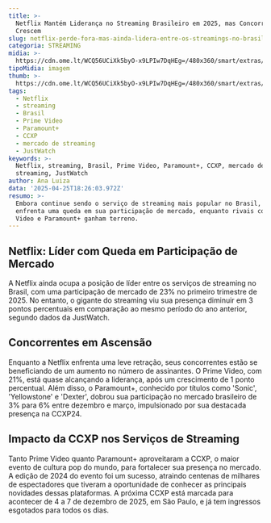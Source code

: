 ```yaml
---
title: >-
  Netflix Mantém Liderança no Streaming Brasileiro em 2025, mas Concorrentes
  Crescem
slug: netflix-perde-fora-mas-ainda-lidera-entre-os-streamings-no-brasil
categoria: STREAMING
midia: >-
  https://cdn.ome.lt/WCQ56UCiXk5byO-x9LPIw7DqHEg=/480x360/smart/extras/conteudos/logotipo-da-netflix.png
tipoMidia: imagem
thumb: >-
  https://cdn.ome.lt/WCQ56UCiXk5byO-x9LPIw7DqHEg=/480x360/smart/extras/conteudos/logotipo-da-netflix.png
tags:
  - Netflix
  - streaming
  - Brasil
  - Prime Video
  - Paramount+
  - CCXP
  - mercado de streaming
  - JustWatch
keywords: >-
  Netflix, streaming, Brasil, Prime Video, Paramount+, CCXP, mercado de
  streaming, JustWatch
author: Ana Luiza
data: '2025-04-25T18:26:03.972Z'
resumo: >-
  Embora continue sendo o serviço de streaming mais popular no Brasil, a Netflix
  enfrenta uma queda em sua participação de mercado, enquanto rivais como Prime
  Video e Paramount+ ganham terreno.
---
```


## Netflix: Líder com Queda em Participação de Mercado

A Netflix ainda ocupa a posição de líder entre os serviços de streaming no Brasil, com uma participação de mercado de 23% no primeiro trimestre de 2025. No entanto, o gigante do streaming viu sua presença diminuir em 3 pontos percentuais em comparação ao mesmo período do ano anterior, segundo dados da JustWatch.

## Concorrentes em Ascensão

Enquanto a Netflix enfrenta uma leve retração, seus concorrentes estão se beneficiando de um aumento no número de assinantes. O Prime Video, com 21%, está quase alcançando a liderança, após um crescimento de 1 ponto percentual. Além disso, o Paramount+, conhecido por títulos como 'Sonic', 'Yellowstone' e 'Dexter', dobrou sua participação no mercado brasileiro de 3% para 6% entre dezembro e março, impulsionado por sua destacada presença na CCXP24.

## Impacto da CCXP nos Serviços de Streaming

Tanto Prime Video quanto Paramount+ aproveitaram a CCXP, o maior evento de cultura pop do mundo, para fortalecer sua presença no mercado. A edição de 2024 do evento foi um sucesso, atraindo centenas de milhares de espectadores que tiveram a oportunidade de conhecer as principais novidades dessas plataformas. A próxima CCXP está marcada para acontecer de 4 a 7 de dezembro de 2025, em São Paulo, e já tem ingressos esgotados para todos os dias.
